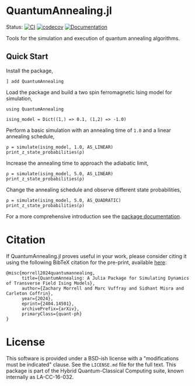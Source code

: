 # QuantumAnnealing.jl

Status:
[![CI](https://github.com/lanl-ansi/QuantumAnnealing.jl/workflows/CI/badge.svg)](https://github.com/lanl-ansi/QuantumAnnealing.jl/actions?query=workflow%3ACI)
[![codecov](https://codecov.io/gh/lanl-ansi/QuantumAnnealing.jl/branch/main/graph/badge.svg?token=0MYSS2hWWH)](https://codecov.io/gh/lanl-ansi/QuantumAnnealing.jl)
[![Documentation](https://github.com/lanl-ansi/QuantumAnnealing.jl/actions/workflows/documentation.yml/badge.svg)](https://lanl-ansi.github.io/QuantumAnnealing.jl/stable/)
</p>


Tools for the simulation and execution of quantum annealing algorithms.


## Quick Start

Install the package,
```
] add QuantumAnnealing
```

Load the package and build a two spin ferromagnetic Ising model for simulation,
```
using QuantumAnnealing

ising_model = Dict((1,) => 0.1, (1,2) => -1.0)
```

Perform a basic simulation with an annealing time of `1.0` and a linear annealing schedule,
```
ρ = simulate(ising_model, 1.0, AS_LINEAR)
print_z_state_probabilities(ρ)
```

Increase the annealing time to approach the adiabatic limit,
```
ρ = simulate(ising_model, 5.0, AS_LINEAR)
print_z_state_probabilities(ρ)
```

Change the annealing schedule and observe different state probabilities,
```
ρ = simulate(ising_model, 5.0, AS_QUADRATIC)
print_z_state_probabilities(ρ)
```

For a more comprehensive introduction see the [package documentation](https://lanl-ansi.github.io/QuantumAnnealing.jl/stable/).

# Citation
If QuantumAnnealing.jl proves useful in your work, please consider citing it using the following BibTeX citation for the pre-print, available [here](https://arxiv.org/abs/2404.14501):

```
@misc{morrell2024quantumannealing,
      title={QuantumAnnealing: A Julia Package for Simulating Dynamics of Transverse Field Ising Models}, 
      author={Zachary Morrell and Marc Vuffray and Sidhant Misra and Carleton Coffrin},
      year={2024},
      eprint={2404.14501},
      archivePrefix={arXiv},
      primaryClass={quant-ph}
}
```

# License
This software is provided under a BSD-ish license with a "modifications must be indicated" clause.  See the `LICENSE.md` file for the full text. This package is part of the Hybrid Quantum-Classical Computing suite, known internally as LA-CC-16-032.
